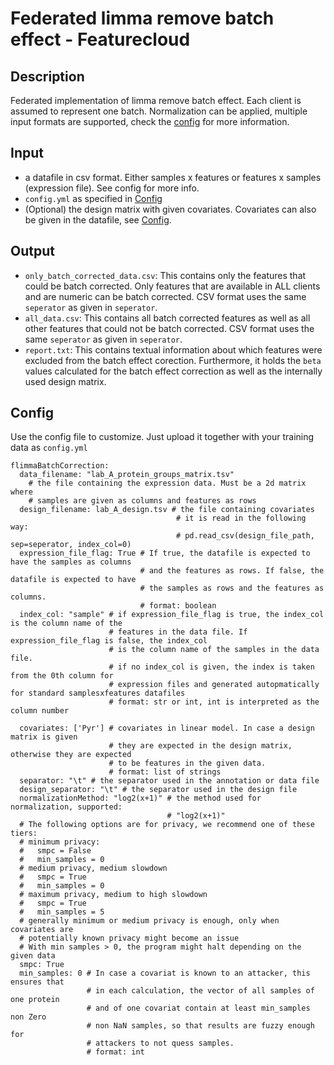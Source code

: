 # Federated limma remove batch effect - Featurecloud
## Description
Federated implementation of limma remove batch effect. Each client is assumed to 
represent one batch. Normalization can be applied, multiple input formats are 
supported, check the [config](#config) for more information.

## Input
- a datafile in csv format. Either samples x features or features x samples (expression file). See config for more info.
- `config.yml` as specified in [Config](#config)
- (Optional) the design matrix with given covariates. Covariates can also be given in the datafile, see [Config](#config). 

## Output
- `only_batch_corrected_data.csv`: This contains only the features that could be batch corrected. Only features that are available in ALL clients and are numeric can be batch corrected. CSV format uses the same `seperator` as given in `seperator`.
- `all_data.csv`: This contains all batch corrected features as well as all other features that could not be batch corrected. CSV format uses the same `seperator` as given in `seperator`.
- `report.txt`: This contains textual information about which features were excluded from the batch effect corection. Furthermore, it holds the `beta` values calculated for the batch effect correction as well as the internally used design matrix.


## Config
Use the config file to customize. Just upload it together with your training data as `config.yml`
```
flimmaBatchCorrection:
  data_filename: "lab_A_protein_groups_matrix.tsv" 
    # the file containing the expression data. Must be a 2d matrix where
    # samples are given as columns and features as rows
  design_filename: lab_A_design.tsv # the file containing covariates
                                     # it is read in the following way:
                                     # pd.read_csv(design_file_path, sep=seperator, index_col=0)
  expression_file_flag: True # If true, the datafile is expected to have the samples as columns
                             # and the features as rows. If false, the datafile is expected to have
                             # the samples as rows and the features as columns.
                             # format: boolean
  index_col: "sample" # if expression_file_flag is true, the index_col is the column name of the
                      # features in the data file. If expression_file_flag is false, the index_col
                      # is the column name of the samples in the data file.
                      # if no index_col is given, the index is taken from the 0th column for
                      # expression files and generated autopmatically for standard samplesxfeatures datafiles
                      # format: str or int, int is interpreted as the column number

  covariates: ['Pyr'] # covariates in linear model. In case a design matrix is given
                      # they are expected in the design matrix, otherwise they are expected 
                      # to be features in the given data.
                      # format: list of strings
  separator: "\t" # the separator used in the annotation or data file
  design_separator: "\t" # the separator used in the design file
  normalizationMethod: "log2(x+1)" # the method used for normalization, supported:
                                   # "log2(x+1)"
  # The following options are for privacy, we recommend one of these tiers:
  # minimum privacy:
  #   smpc = False
  #   min_samples = 0
  # medium privacy, medium slowdown
  #   smpc = True
  #   min_samples = 0
  # maximum privacy, medium to high slowdown
  #   smpc = True
  #   min_samples = 5
  # generally minimum or medium privacy is enough, only when covariates are
  # potentially known privacy might become an issue
  # With min samples > 0, the program might halt depending on the given data
  smpc: True
  min_samples: 0 # In case a covariat is known to an attacker, this ensures that
                 # in each calculation, the vector of all samples of one protein
                 # and of one covariat contain at least min_samples non Zero 
                 # non NaN samples, so that results are fuzzy enough for
                 # attackers to not quess samples. 
                 # format: int




